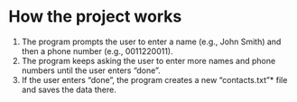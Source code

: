 # How the project works

1. The program prompts the user to enter a name (e.g., John Smith) and then a phone number (e.g., 0011220011). 
1. The program keeps asking the user to enter more names and phone numbers until the user enters “done”. 
1. If the user enters “done”, the program creates a new “contacts.txt”* file and saves the data there.